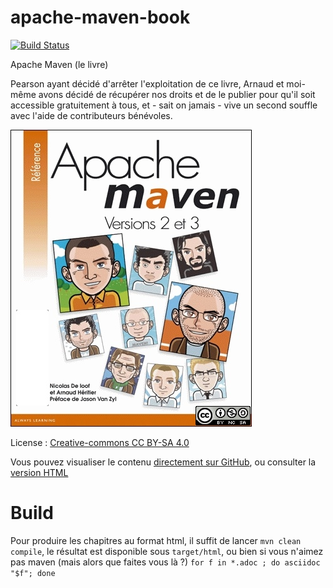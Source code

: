 apache-maven-book
=================

[![Build Status](https://apache-maven.ci.cloudbees.com/buildStatus/icon?job=apache-maven-book)](https://apache-maven.ci.cloudbees.com/job/apache-maven-book/)

Apache Maven (le livre)

Pearson ayant décidé d'arrêter l'exploitation de ce livre, Arnaud et moi-même avons décidé de récupérer nos droits et de le publier pour qu'il soit accessible gratuitement à tous, et - sait on jamais - vive un second souffle avec l'aide de contributeurs bénévoles.

![cover](cover.jpg)

License : [Creative-commons CC BY-SA 4.0](http://creativecommons.org/licenses/by-nc-sa/4.0/deed.fr)

Vous pouvez visualiser le contenu [directement sur GitHub](https://github.com/ndeloof/apache-maven-book/blob/master/chapitre%2001.adoc), ou consulter la [version HTML](https://apache-maven.ci.cloudbees.com/job/apache-maven-book/HTML/)

Build
=======

Pour produire les chapitres au format html, il suffit de lancer ```mvn clean compile```, le résultat est disponible sous ```target/html```, ou bien si vous n'aimez pas maven (mais alors que faites vous là ?) ```for f in *.adoc ; do asciidoc "$f"; done```
